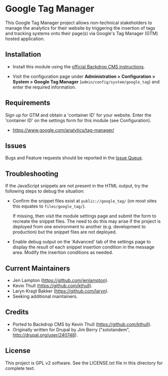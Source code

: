 Google Tag Manager
==================

This Google Tag Manager project allows non-technical stakeholders to manage the
analytics for their website by triggering the insertion of tags and tracking
systems onto their page(s) via Google's Tag Manager (GTM) hosted application.

Installation
------------

- Install this module using the [official Backdrop CMS instructions](https://backdropcms.org/guide/modules).

- Visit the configuration page under **Administration > Configuration > System >
  Google Tag Manager** (`admin/config/system/google_tag`) and enter the required
  information.

Requirements
-------------

Sign up for GTM and obtain a 'container ID' for your website. Enter the
'container ID' on the settings form for this module (see Configuration).

 * https://www.google.com/analytics/tag-manager/

Issues
------

Bugs and Feature requests should be reported in the [Issue Queue](https://github.com/backdrop-contrib/google_tag/issues).

Troubleshooting
---------------

If the JavaScript snippets are not present in the HTML output, try the following
steps to debug the situation:

 * Confirm the snippet files exist at `public://google_tag/` (on most sites this
   equates to `files/google_tag/`).

   If missing, then visit the module settings page and submit the form to
   recreate the snippet files. The need to do this may arise if the project is
   deployed from one environment to another (e.g. development to production) but
   the snippet files are not deployed.

 * Enable debug output on the 'Advanced' tab of the settings page to display the
   result of each snippet insertion condition in the message area. Modify the
   insertion conditions as needed.

Current Maintainers
-------------------

- Jen Lampton (https://github.com/jenlampton).
- Kevin Thull (https://github.com/kthull).
- Laryn Kragt Bakker (https://github.com/laryn).
- Seeking additional maintainers.

Credits
-------

- Ported to Backdrop CMS by Kevin Thull (https://github.com/kthull).
- Originally written for Drupal by Jim Berry ("solotandem", http://drupal.org/user/240748).

License
-------

This project is GPL v2 software. See the LICENSE.txt file in this directory for
complete text.
